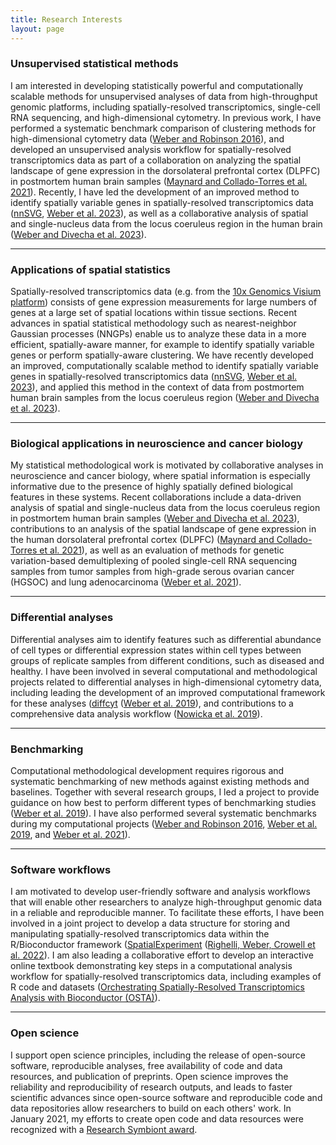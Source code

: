 ```yaml
---
title: Research Interests
layout: page
---
```



### Unsupervised statistical methods

I am interested in developing statistically powerful and computationally scalable methods for unsupervised analyses of data from high-throughput genomic platforms, including spatially-resolved transcriptomics, single-cell RNA sequencing, and high-dimensional cytometry. In previous work, I have performed a systematic benchmark comparison of clustering methods for high-dimensional cytometry data ([Weber and Robinson 2016](https://onlinelibrary.wiley.com/doi/full/10.1002/cyto.a.23030)), and developed an unsupervised analysis workflow for spatially-resolved transcriptomics data as part of a collaboration on analyzing the spatial landscape of gene expression in the dorsolateral prefrontal cortex (DLPFC) in postmortem human brain samples ([Maynard and Collado-Torres et al. 2021](https://www.nature.com/articles/s41593-020-00787-0)). Recently, I have led the development of an improved method to identify spatially variable genes in spatially-resolved transcriptomics data ([nnSVG](https://bioconductor.org/packages/nnSVG), [Weber et al. 2023](https://www.nature.com/articles/s41467-023-39748-z)), as well as a collaborative analysis of spatial and single-nucleus data from the locus coeruleus region in the human brain ([Weber and Divecha et al. 2023](https://elifesciences.org/reviewed-preprints/84628)).


---


### Applications of spatial statistics

Spatially-resolved transcriptomics data (e.g. from the [10x Genomics Visium platform](https://www.10xgenomics.com/products/spatial-gene-expression)) consists of gene expression measurements for large numbers of genes at a large set of spatial locations within tissue sections. Recent advances in spatial statistical methodology such as nearest-neighbor Gaussian processes (NNGPs) enable us to analyze these data in a more efficient, spatially-aware manner, for example to identify spatially variable genes or perform spatially-aware clustering. We have recently developed an improved, computationally scalable method to identify spatially variable genes in spatially-resolved transcriptomics data ([nnSVG](https://bioconductor.org/packages/nnSVG), [Weber et al. 2023](https://www.nature.com/articles/s41467-023-39748-z)), and applied this method in the context of data from postmortem human brain samples from the locus coeruleus region ([Weber and Divecha et al. 2023](https://elifesciences.org/reviewed-preprints/84628)).


---


### Biological applications in neuroscience and cancer biology

My statistical methodological work is motivated by collaborative analyses in neuroscience and cancer biology, where spatial information is especially informative due to the presence of highly spatially defined biological features in these systems. Recent collaborations include a data-driven analysis of spatial and single-nucleus data from the locus coeruleus region in postmortem human brain samples ([Weber and Divecha et al. 2023](https://elifesciences.org/reviewed-preprints/84628)), contributions to an analysis of the spatial landscape of gene expression in the human dorsolateral prefrontal cortex (DLPFC) ([Maynard and Collado-Torres et al. 2021](https://www.nature.com/articles/s41593-020-00787-0)), as well as an evaluation of methods for genetic variation-based demultiplexing of pooled single-cell RNA sequencing samples from tumor samples from high-grade serous ovarian cancer (HGSOC) and lung adenocarcinoma ([Weber et al. 2021](https://academic.oup.com/gigascience/article/10/9/giab062/6374209)).


---


### Differential analyses

Differential analyses aim to identify features such as differential abundance of cell types or differential expression states within cell types between groups of replicate samples from different conditions, such as diseased and healthy. I have been involved in several computational and methodological projects related to differential analyses in high-dimensional cytometry data, including leading the development of an improved computational framework for these analyses ([diffcyt](https://bioconductor.org/packages/diffcyt) ([Weber et al. 2019](https://www.nature.com/articles/s42003-019-0415-5)), and contributions to a comprehensive data analysis workflow ([Nowicka et al. 2019](https://f1000research.com/articles/6-748)).


---


### Benchmarking

Computational methodological development requires rigorous and systematic benchmarking of new methods against existing methods and baselines. Together with several research groups, I led a project to provide guidance on how best to perform different types of benchmarking studies ([Weber et al. 2019](https://genomebiology.biomedcentral.com/articles/10.1186/s13059-019-1738-8)). I have also performed several systematic benchmarks during my computational projects ([Weber and Robinson 2016](https://onlinelibrary.wiley.com/doi/full/10.1002/cyto.a.23030), [Weber et al. 2019](https://www.nature.com/articles/s42003-019-0415-5), and [Weber et al. 2021](https://academic.oup.com/gigascience/article/10/9/giab062/6374209)).


---


### Software workflows

I am motivated to develop user-friendly software and analysis workflows that will enable other researchers to analyze high-throughput genomic data in a reliable and reproducible manner. To facilitate these efforts, I have been involved in a joint project to develop a data structure for storing and manipulating spatially-resolved transcriptomics data within the R/Bioconductor framework ([SpatialExperiment](https://bioconductor.org/packages/SpatialExperiment) ([Righelli, Weber, Crowell et al. 2022](https://academic.oup.com/bioinformatics/advance-article/doi/10.1093/bioinformatics/btac299/6575443)). I am also leading a collaborative effort to develop an interactive online textbook demonstrating key steps in a computational analysis workflow for spatially-resolved transcriptomics data, including examples of R code and datasets ([Orchestrating Spatially-Resolved Transcriptomics Analysis with Bioconductor (OSTA)](https://lmweber.org/OSTA-book/)).


---


### Open science

I support open science principles, including the release of open-source software, reproducible analyses, free availability of code and data resources, and publication of preprints. Open science improves the reliability and reproducibility of research outputs, and leads to faster scientific advances since open-source software and reproducible code and data repositories allow researchers to build on each others' work. In January 2021, my efforts to create open code and data resources were recognized with a [Research Symbiont award](https://researchsymbionts.org/).


